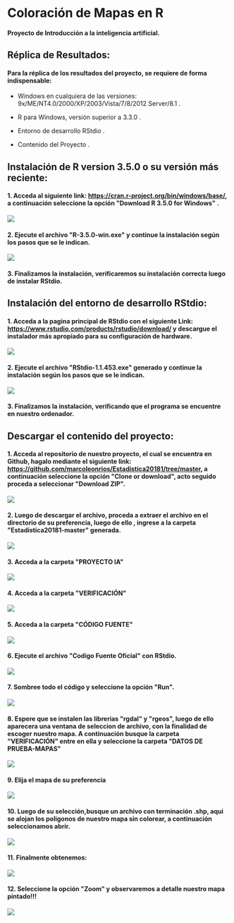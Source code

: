 # Coloración de Mapas en R

#### Proyecto de Introducción a la inteligencia artificial.

## Réplica de Resultados:

#### Para la réplica de los resultados del proyecto, se requiere de forma indispensable:

 - Windows en cualquiera de las versiones:  9x/ME/NT4.0/2000/XP/2003/Vista/7/8/2012 Server/8.1 .

 - R para Windows, versión superior a 3.3.0 .

 - Entorno de desarrollo RStdio .

 - Contenido del Proyecto .

## Instalación de R version 3.5.0 o su versión más reciente:

#### 1. Acceda al siguiente link: https://cran.r-project.org/bin/windows/base/, a continuación seleccione la opción "Download R 3.5.0 for Windows" .
![](https://github.com/PatrichsInocenteCM274/Discreta/blob/master/imagenes/imagen1.png)


#### 2. Ejecute el archivo "R-3.5.0-win.exe" y continue la instalación según los pasos que se le indican.

![](https://github.com/PatrichsInocenteCM274/Discreta/blob/master/imagenes/imagen2.png)



#### 3. Finalizamos la instalación, verificaremos su instalación correcta luego de instalar RStdio.

## Instalación del entorno de desarrollo RStdio:

#### 1. Acceda a la pagina principal de RStdio con el siguiente Link: https://www.rstudio.com/products/rstudio/download/ y descargue el instalador más apropiado para su configuración de hardware.

![](https://github.com/PatrichsInocenteCM274/Discreta/blob/master/imagenes/imagen3.png)


#### 2. Ejecute el archivo "RStdio-1.1.453.exe" generado y continue la instalación según los pasos que se le indican.

![](https://github.com/PatrichsInocenteCM274/Discreta/blob/master/imagenes/imagen4.png)

#### 3. Finalizamos la instalación, verificando que el programa se encuentre en nuestro ordenador.

## Descargar el contenido del proyecto:

#### 1. Acceda al repositorio de nuestro proyecto, el cual se encuentra en Github, hagalo mediante el siguiente link: https://github.com/marcoleonrios/Estadistica20181/tree/master, a continuación seleccione la opción "Clone or download", acto seguido proceda a seleccionar "Download ZIP".
![](https://github.com/PatrichsInocenteCM274/Discreta/blob/master/imagenes/imagen5.png)

#### 2. Luego de descargar el archivo, proceda a extraer el archivo en el directorio de su preferencia, luego de ello , ingrese a la carpeta "Estadistica20181-master" generada.
![](https://github.com/PatrichsInocenteCM274/Discreta/blob/master/imagenes/imagen6.png)

#### 3. Acceda a la carpeta "PROYECTO IA"
![](https://github.com/PatrichsInocenteCM274/Discreta/blob/master/imagenes/imagen7.png)

#### 4. Acceda a la carpeta "VERIFICACIÓN"
![](https://github.com/PatrichsInocenteCM274/Discreta/blob/master/imagenes/imagen7.1.png)

#### 5. Acceda a la carpeta "CÓDIGO FUENTE"
![](https://github.com/PatrichsInocenteCM274/Discreta/blob/master/imagenes/imagen7.2.png)

#### 6. Ejecute el archivo "Codigo Fuente Oficial" con RStdio.
![](https://github.com/PatrichsInocenteCM274/Discreta/blob/master/imagenes/imagen8.png)

#### 7. Sombree todo el código y seleccione la opción "Run".
![](https://github.com/PatrichsInocenteCM274/Discreta/blob/master/imagenes/imagen9.png)

#### 8. Espere que se instalen las librerias "rgdal" y "rgeos", luego de ello aparecera una ventana de seleccion de archivo, con la finalidad de escoger nuestro mapa. A continuación busque la carpeta "VERIFICACIÓN" entre en ella y seleccione la carpeta "DATOS DE PRUEBA-MAPAS"
![](https://github.com/PatrichsInocenteCM274/Discreta/blob/master/imagenes/imagen10.png)

#### 9. Elija el mapa de su preferencia
![](https://github.com/PatrichsInocenteCM274/Discreta/blob/master/imagenes/imagen11.png)

#### 10. Luego de su selección,busque un archivo con terminación .shp, aqui se alojan los poligonos de nuestro mapa sin colorear, a continuación seleccionamos abrir.
![](https://github.com/PatrichsInocenteCM274/Discreta/blob/master/imagenes/imagen12.png)

#### 11. Finalmente obtenemos:
![](https://github.com/PatrichsInocenteCM274/Discreta/blob/master/imagenes/imagen13.png)

#### 12. Seleccione la opción "Zoom" y observaremos a detalle nuestro mapa pintado!!!
![](https://github.com/PatrichsInocenteCM274/Discreta/blob/master/imagenes/imagen14.png)


